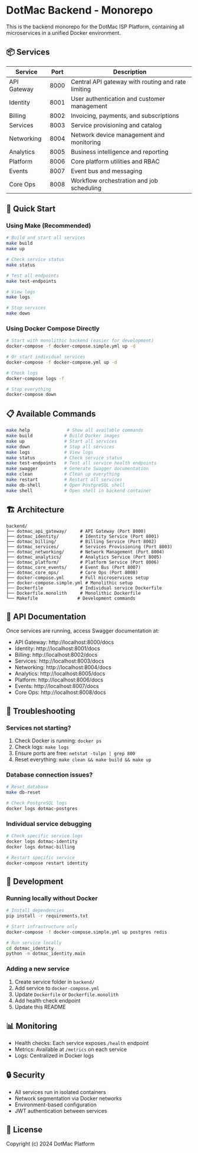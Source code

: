 # DotMac Backend - Monorepo

This is the backend monorepo for the DotMac ISP Platform, containing all microservices in a unified Docker environment.

## 📦 Services

| Service | Port | Description |
|---------|------|-------------|
| API Gateway | 8000 | Central API gateway with routing and rate limiting |
| Identity | 8001 | User authentication and customer management |
| Billing | 8002 | Invoicing, payments, and subscriptions |
| Services | 8003 | Service provisioning and catalog |
| Networking | 8004 | Network device management and monitoring |
| Analytics | 8005 | Business intelligence and reporting |
| Platform | 8006 | Core platform utilities and RBAC |
| Events | 8007 | Event bus and messaging |
| Core Ops | 8008 | Workflow orchestration and job scheduling |

## 🚀 Quick Start

### Using Make (Recommended)

```bash
# Build and start all services
make build
make up

# Check service status
make status

# Test all endpoints
make test-endpoints

# View logs
make logs

# Stop services
make down
```

### Using Docker Compose Directly

```bash
# Start with monolithic backend (easier for development)
docker-compose -f docker-compose.simple.yml up -d

# Or start individual services
docker-compose -f docker-compose.yml up -d

# Check logs
docker-compose logs -f

# Stop everything
docker-compose down
```

## 📋 Available Commands

```bash
make help              # Show all available commands
make build            # Build Docker images
make up               # Start all services
make down             # Stop all services
make logs             # View logs
make status           # Check service status
make test-endpoints   # Test all service health endpoints
make swagger          # Generate Swagger documentation
make clean            # Clean up everything
make restart          # Restart all services
make db-shell         # Open PostgreSQL shell
make shell            # Open shell in backend container
```

## 🏗️ Architecture

```
backend/
├── dotmac_api_gateway/     # API Gateway (Port 8000)
├── dotmac_identity/        # Identity Service (Port 8001)
├── dotmac_billing/         # Billing Service (Port 8002)
├── dotmac_services/        # Services Provisioning (Port 8003)
├── dotmac_networking/      # Network Management (Port 8004)
├── dotmac_analytics/       # Analytics Service (Port 8005)
├── dotmac_platform/        # Platform Service (Port 8006)
├── dotmac_core_events/     # Event Bus (Port 8007)
├── dotmac_core_ops/        # Core Ops (Port 8008)
├── docker-compose.yml      # Full microservices setup
├── docker-compose.simple.yml # Monolithic setup
├── Dockerfile              # Individual service Dockerfile
├── Dockerfile.monolith     # Monolithic Dockerfile
└── Makefile               # Development commands
```

## 🔌 API Documentation

Once services are running, access Swagger documentation at:

- API Gateway: http://localhost:8000/docs
- Identity: http://localhost:8001/docs
- Billing: http://localhost:8002/docs
- Services: http://localhost:8003/docs
- Networking: http://localhost:8004/docs
- Analytics: http://localhost:8005/docs
- Platform: http://localhost:8006/docs
- Events: http://localhost:8007/docs
- Core Ops: http://localhost:8008/docs

## 🐛 Troubleshooting

### Services not starting?

1. Check Docker is running: `docker ps`
2. Check logs: `make logs`
3. Ensure ports are free: `netstat -tulpn | grep 800`
4. Reset everything: `make clean && make build && make up`

### Database connection issues?

```bash
# Reset database
make db-reset

# Check PostgreSQL logs
docker logs dotmac-postgres
```

### Individual service debugging

```bash
# Check specific service logs
docker logs dotmac-identity
docker logs dotmac-billing

# Restart specific service
docker-compose restart identity
```

## 🔧 Development

### Running locally without Docker

```bash
# Install dependencies
pip install -r requirements.txt

# Start infrastructure only
docker-compose -f docker-compose.simple.yml up postgres redis

# Run service locally
cd dotmac_identity
python -m dotmac_identity.main
```

### Adding a new service

1. Create service folder in `backend/`
2. Add service to `docker-compose.yml`
3. Update `Dockerfile` or `Dockerfile.monolith`
4. Add health check endpoint
5. Update this README

## 📊 Monitoring

- Health checks: Each service exposes `/health` endpoint
- Metrics: Available at `/metrics` on each service
- Logs: Centralized in Docker logs

## 🔒 Security

- All services run in isolated containers
- Network segmentation via Docker networks
- Environment-based configuration
- JWT authentication between services

## 📝 License

Copyright (c) 2024 DotMac Platform